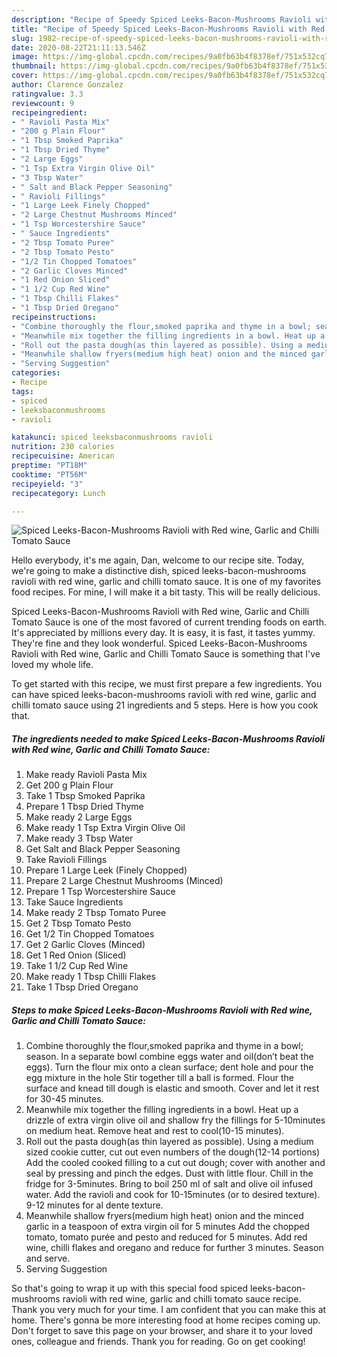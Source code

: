 ```yaml
---
description: "Recipe of Speedy Spiced Leeks-Bacon-Mushrooms Ravioli with Red wine, Garlic and Chilli Tomato Sauce"
title: "Recipe of Speedy Spiced Leeks-Bacon-Mushrooms Ravioli with Red wine, Garlic and Chilli Tomato Sauce"
slug: 1982-recipe-of-speedy-spiced-leeks-bacon-mushrooms-ravioli-with-red-wine-garlic-and-chilli-tomato-sauce
date: 2020-08-22T21:11:13.546Z
image: https://img-global.cpcdn.com/recipes/9a0fb63b4f8378ef/751x532cq70/spiced-leeks-bacon-mushrooms-ravioli-with-red-wine-garlic-and-chilli-tomato-sauce-recipe-main-photo.jpg
thumbnail: https://img-global.cpcdn.com/recipes/9a0fb63b4f8378ef/751x532cq70/spiced-leeks-bacon-mushrooms-ravioli-with-red-wine-garlic-and-chilli-tomato-sauce-recipe-main-photo.jpg
cover: https://img-global.cpcdn.com/recipes/9a0fb63b4f8378ef/751x532cq70/spiced-leeks-bacon-mushrooms-ravioli-with-red-wine-garlic-and-chilli-tomato-sauce-recipe-main-photo.jpg
author: Clarence Gonzalez
ratingvalue: 3.3
reviewcount: 9
recipeingredient:
- " Ravioli Pasta Mix"
- "200 g Plain Flour"
- "1 Tbsp Smoked Paprika"
- "1 Tbsp Dried Thyme"
- "2 Large Eggs"
- "1 Tsp Extra Virgin Olive Oil"
- "3 Tbsp Water"
- " Salt and Black Pepper Seasoning"
- " Ravioli Fillings"
- "1 Large Leek Finely Chopped"
- "2 Large Chestnut Mushrooms Minced"
- "1 Tsp Worcestershire Sauce"
- " Sauce Ingredients"
- "2 Tbsp Tomato Puree"
- "2 Tbsp Tomato Pesto"
- "1/2 Tin Chopped Tomatoes"
- "2 Garlic Cloves Minced"
- "1 Red Onion Sliced"
- "1 1/2 Cup Red Wine"
- "1 Tbsp Chilli Flakes"
- "1 Tbsp Dried Oregano"
recipeinstructions:
- "Combine thoroughly the flour,smoked paprika and thyme in a bowl; season. In a separate bowl combine eggs water and oil(don’t beat the eggs). Turn the flour mix onto a clean surface; dent hole and pour the egg mixture in the hole Stir together till a ball is formed. Flour the surface and knead till dough is elastic and smooth. Cover and let it rest for 30-45 minutes."
- "Meanwhile mix together the filling ingredients in a bowl. Heat up a drizzle of extra virgin olive oil and shallow fry the fillings for 5-10minutes on medium heat. Remove heat and rest to cool(10-15 minutes)."
- "Roll out the pasta dough(as thin layered as possible). Using a medium sized cookie cutter, cut out even numbers of the dough(12-14 portions) Add the cooled cooked filling to a cut out dough; cover with another and seal by pressing and pinch the edges. Dust with little flour. Chill in the fridge for 3-5minutes. Bring to boil 250 ml of salt and olive oil infused water. Add the ravioli and cook for 10-15minutes (or to desired texture). 9-12 minutes for al dente texture."
- "Meanwhile shallow fryers(medium high heat) onion and the minced garlic in a teaspoon of extra virgin oil for 5 minutes Add the chopped tomato, tomato purée and pesto and reduced for 5 minutes. Add red wine, chilli flakes and oregano and reduce for further 3 minutes. Season and serve."
- "Serving Suggestion"
categories:
- Recipe
tags:
- spiced
- leeksbaconmushrooms
- ravioli

katakunci: spiced leeksbaconmushrooms ravioli 
nutrition: 230 calories
recipecuisine: American
preptime: "PT18M"
cooktime: "PT56M"
recipeyield: "3"
recipecategory: Lunch

---
```



![Spiced Leeks-Bacon-Mushrooms Ravioli with Red wine, Garlic and Chilli Tomato Sauce](https://img-global.cpcdn.com/recipes/9a0fb63b4f8378ef/751x532cq70/spiced-leeks-bacon-mushrooms-ravioli-with-red-wine-garlic-and-chilli-tomato-sauce-recipe-main-photo.jpg)

Hello everybody, it's me again, Dan, welcome to our recipe site. Today, we're going to make a distinctive dish, spiced leeks-bacon-mushrooms ravioli with red wine, garlic and chilli tomato sauce. It is one of my favorites food recipes. For mine, I will make it a bit tasty. This will be really delicious.



Spiced Leeks-Bacon-Mushrooms Ravioli with Red wine, Garlic and Chilli Tomato Sauce is one of the most favored of current trending foods on earth. It's appreciated by millions every day. It is easy, it is fast, it tastes yummy. They're fine and they look wonderful. Spiced Leeks-Bacon-Mushrooms Ravioli with Red wine, Garlic and Chilli Tomato Sauce is something that I've loved my whole life.


To get started with this recipe, we must first prepare a few ingredients. You can have spiced leeks-bacon-mushrooms ravioli with red wine, garlic and chilli tomato sauce using 21 ingredients and 5 steps. Here is how you cook that.

<!--inarticleads1-->

##### The ingredients needed to make Spiced Leeks-Bacon-Mushrooms Ravioli with Red wine, Garlic and Chilli Tomato Sauce:

1. Make ready  Ravioli Pasta Mix
1. Get 200 g Plain Flour
1. Take 1 Tbsp Smoked Paprika
1. Prepare 1 Tbsp Dried Thyme
1. Make ready 2 Large Eggs
1. Make ready 1 Tsp Extra Virgin Olive Oil
1. Make ready 3 Tbsp Water
1. Get  Salt and Black Pepper Seasoning
1. Take  Ravioli Fillings
1. Prepare 1 Large Leek (Finely Chopped)
1. Prepare 2 Large Chestnut Mushrooms (Minced)
1. Prepare 1 Tsp Worcestershire Sauce
1. Take  Sauce Ingredients
1. Make ready 2 Tbsp Tomato Puree
1. Get 2 Tbsp Tomato Pesto
1. Get 1/2 Tin Chopped Tomatoes
1. Get 2 Garlic Cloves (Minced)
1. Get 1 Red Onion (Sliced)
1. Take 1 1/2 Cup Red Wine
1. Make ready 1 Tbsp Chilli Flakes
1. Take 1 Tbsp Dried Oregano




<!--inarticleads2-->

##### Steps to make Spiced Leeks-Bacon-Mushrooms Ravioli with Red wine, Garlic and Chilli Tomato Sauce:

1. Combine thoroughly the flour,smoked paprika and thyme in a bowl; season. In a separate bowl combine eggs water and oil(don’t beat the eggs). Turn the flour mix onto a clean surface; dent hole and pour the egg mixture in the hole Stir together till a ball is formed. Flour the surface and knead till dough is elastic and smooth. Cover and let it rest for 30-45 minutes.
1. Meanwhile mix together the filling ingredients in a bowl. Heat up a drizzle of extra virgin olive oil and shallow fry the fillings for 5-10minutes on medium heat. Remove heat and rest to cool(10-15 minutes).
1. Roll out the pasta dough(as thin layered as possible). Using a medium sized cookie cutter, cut out even numbers of the dough(12-14 portions) Add the cooled cooked filling to a cut out dough; cover with another and seal by pressing and pinch the edges. Dust with little flour. Chill in the fridge for 3-5minutes. Bring to boil 250 ml of salt and olive oil infused water. Add the ravioli and cook for 10-15minutes (or to desired texture). 9-12 minutes for al dente texture.
1. Meanwhile shallow fryers(medium high heat) onion and the minced garlic in a teaspoon of extra virgin oil for 5 minutes Add the chopped tomato, tomato purée and pesto and reduced for 5 minutes. Add red wine, chilli flakes and oregano and reduce for further 3 minutes. Season and serve.
1. Serving Suggestion




So that's going to wrap it up with this special food spiced leeks-bacon-mushrooms ravioli with red wine, garlic and chilli tomato sauce recipe. Thank you very much for your time. I am confident that you can make this at home. There's gonna be more interesting food at home recipes coming up. Don't forget to save this page on your browser, and share it to your loved ones, colleague and friends. Thank you for reading. Go on get cooking!
